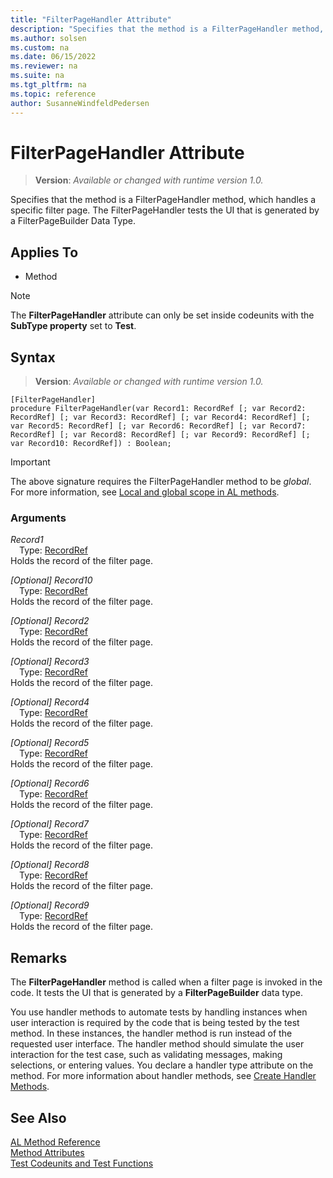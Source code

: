 ```yaml
---
title: "FilterPageHandler Attribute"
description: "Specifies that the method is a FilterPageHandler method, which handles a specific filter page."
ms.author: solsen
ms.custom: na
ms.date: 06/15/2022
ms.reviewer: na
ms.suite: na
ms.tgt_pltfrm: na
ms.topic: reference
author: SusanneWindfeldPedersen
---
```

[//]: # (START>DO_NOT_EDIT)
[//]: # (IMPORTANT:Do not edit any of the content between here and the END>DO_NOT_EDIT.)
[//]: # (Any modifications should be made in the .xml files in the ModernDev repo.)

# FilterPageHandler Attribute
> **Version**: _Available or changed with runtime version 1.0._

Specifies that the method is a FilterPageHandler method, which handles a specific filter page. The FilterPageHandler tests the UI that is generated by a FilterPageBuilder Data Type.


## Applies To

- Method

> [!NOTE]
> The **FilterPageHandler** attribute can only be set inside codeunits with the **SubType property** set to **Test**.

## Syntax


> **Version**: _Available or changed with runtime version 1.0._
```AL
[FilterPageHandler]
procedure FilterPageHandler(var Record1: RecordRef [; var Record2: RecordRef] [; var Record3: RecordRef] [; var Record4: RecordRef] [; var Record5: RecordRef] [; var Record6: RecordRef] [; var Record7: RecordRef] [; var Record8: RecordRef] [; var Record9: RecordRef] [; var Record10: RecordRef]) : Boolean;
```
> [!IMPORTANT]
> The above signature requires the FilterPageHandler method to be *global*. For more information, see [Local and global scope in AL methods](../devenv-al-methods.md%23local-and-global-scope).

### Arguments
*Record1*  
&emsp;Type: [RecordRef](../methods-auto/recordref/recordref-data-type.md)  
Holds the record of the filter page.  

*[Optional] Record10*  
&emsp;Type: [RecordRef](../methods-auto/recordref/recordref-data-type.md)  
Holds the record of the filter page.  

*[Optional] Record2*  
&emsp;Type: [RecordRef](../methods-auto/recordref/recordref-data-type.md)  
Holds the record of the filter page.  

*[Optional] Record3*  
&emsp;Type: [RecordRef](../methods-auto/recordref/recordref-data-type.md)  
Holds the record of the filter page.  

*[Optional] Record4*  
&emsp;Type: [RecordRef](../methods-auto/recordref/recordref-data-type.md)  
Holds the record of the filter page.  

*[Optional] Record5*  
&emsp;Type: [RecordRef](../methods-auto/recordref/recordref-data-type.md)  
Holds the record of the filter page.  

*[Optional] Record6*  
&emsp;Type: [RecordRef](../methods-auto/recordref/recordref-data-type.md)  
Holds the record of the filter page.  

*[Optional] Record7*  
&emsp;Type: [RecordRef](../methods-auto/recordref/recordref-data-type.md)  
Holds the record of the filter page.  

*[Optional] Record8*  
&emsp;Type: [RecordRef](../methods-auto/recordref/recordref-data-type.md)  
Holds the record of the filter page.  

*[Optional] Record9*  
&emsp;Type: [RecordRef](../methods-auto/recordref/recordref-data-type.md)  
Holds the record of the filter page.  

[//]: # (IMPORTANT: END>DO_NOT_EDIT)

## Remarks

The **FilterPageHandler** method is called when a filter page is invoked in the code. It tests the UI that is generated by a **FilterPageBuilder** data type. 

You use handler methods to automate tests by handling instances when user interaction is required by the code that is being tested by the test method. In these instances, the handler method is run instead of the requested user interface. The handler method should simulate the user interaction for the test case, such as validating messages, making selections, or entering values. You declare a handler type attribute on the method. For more information about handler methods, see [Create Handler Methods](../devenv-creating-handler-methods.md).

## See Also  
[AL Method Reference](../methods-auto/library.md)  
[Method Attributes](devenv-method-attributes.md)  
[Test Codeunits and Test Functions](../devenv-test-codeunits-and-test-methods.md)